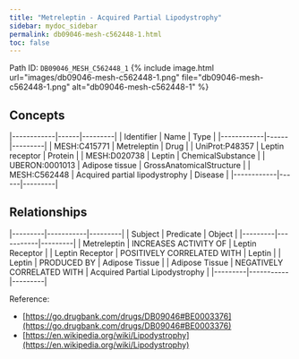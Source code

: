 ```yaml
---
title: "Metreleptin - Acquired Partial Lipodystrophy"
sidebar: mydoc_sidebar
permalink: db09046-mesh-c562448-1.html
toc: false 
---
```



Path ID: `DB09046_MESH_C562448_1`
{% include image.html url="images/db09046-mesh-c562448-1.png" file="db09046-mesh-c562448-1.png" alt="db09046-mesh-c562448-1" %}

## Concepts

|------------|------|---------|
| Identifier | Name | Type    |
|------------|------|---------|
| MESH:C415771 | Metreleptin | Drug |
| UniProt:P48357 | Leptin receptor | Protein |
| MESH:D020738 | Leptin | ChemicalSubstance |
| UBERON:0001013 | Adipose tissue | GrossAnatomicalStructure |
| MESH:C562448 | Acquired partial lipodystrophy | Disease |
|------------|------|---------|

## Relationships

|---------|-----------|---------|
| Subject | Predicate | Object  |
|---------|-----------|---------|
| Metreleptin | INCREASES ACTIVITY OF | Leptin Receptor |
| Leptin Receptor | POSITIVELY CORRELATED WITH | Leptin |
| Leptin | PRODUCED BY | Adipose Tissue |
| Adipose Tissue | NEGATIVELY CORRELATED WITH | Acquired Partial Lipodystrophy |
|---------|-----------|---------|

Reference: 
  - [https://go.drugbank.com/drugs/DB09046#BE0003376](https://go.drugbank.com/drugs/DB09046#BE0003376)
  - [https://en.wikipedia.org/wiki/Lipodystrophy](https://en.wikipedia.org/wiki/Lipodystrophy)
